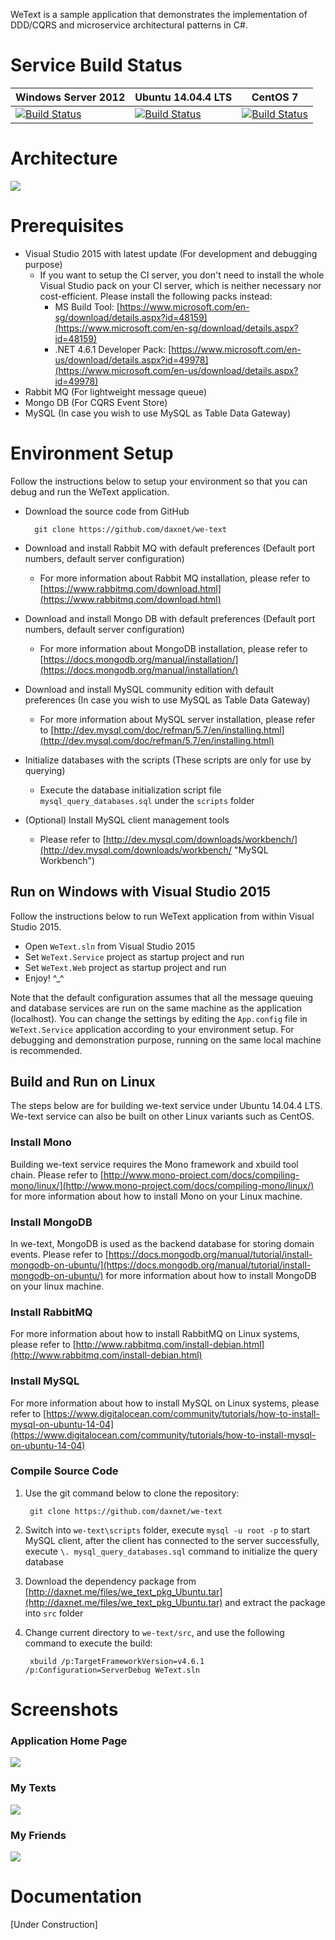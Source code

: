 WeText is a sample application that demonstrates the implementation of DDD/CQRS and microservice architectural patterns in C#.


# Service Build Status
| Windows Server 2012 | Ubuntu 14.04.4 LTS | CentOS 7 |
|---------------------|--------------------|----------|
|[![Build Status](http://daxnet.me:8080/buildStatus/icon?job=we-text-win)](http://daxnet.me:8080/job/we-text-win/)|[![Build Status](http://daxnet.me:8080/buildStatus/icon?job=we-text-ubuntu)](http://daxnet.me:8080/job/we-text-ubuntu/)|[![Build Status](http://daxnet.me:8080/buildStatus/icon?job=we-text-centos)](http://daxnet.me:8080/job/we-text-centos/)|


# Architecture
![](https://raw.githubusercontent.com/wiki/daxnet/we-text/img/Architecture.png)

# Prerequisites
- Visual Studio 2015 with latest update (For development and debugging purpose)
	- If you want to setup the CI server, you don't need to install the whole Visual Studio pack on your CI server, which is neither necessary nor cost-efficient. Please install the following packs instead:
		- MS Build Tool: [https://www.microsoft.com/en-sg/download/details.aspx?id=48159](https://www.microsoft.com/en-sg/download/details.aspx?id=48159)
		- .NET 4.6.1 Developer Pack: [https://www.microsoft.com/en-us/download/details.aspx?id=49978](https://www.microsoft.com/en-us/download/details.aspx?id=49978)
- Rabbit MQ (For lightweight message queue)
- Mongo DB (For CQRS Event Store)
- MySQL (In case you wish to use MySQL as Table Data Gateway)

# Environment Setup
Follow the instructions below to setup your environment so that you can debug and run the WeText application.

- Download the source code from GitHub

		git clone https://github.com/daxnet/we-text
-  Download and install Rabbit MQ with default preferences (Default port numbers, default server configuration)
	-  For more information about Rabbit MQ installation, please refer to [https://www.rabbitmq.com/download.html](https://www.rabbitmq.com/download.html)
-  Download and install Mongo DB with default preferences (Default port numbers, default server configuration)
	-  For more information about MongoDB installation, please refer to [https://docs.mongodb.org/manual/installation/](https://docs.mongodb.org/manual/installation/)
-  Download and install MySQL community edition with default preferences (In case you wish to use MySQL as Table Data Gateway)
	-  For more information about MySQL server installation, please refer to [http://dev.mysql.com/doc/refman/5.7/en/installing.html](http://dev.mysql.com/doc/refman/5.7/en/installing.html)
-  Initialize databases with the scripts (These scripts are only for use by querying)
	-  Execute the database initialization script file `mysql_query_databases.sql` under the `scripts` folder
-  (Optional) Install MySQL client management tools
	-  Please refer to [http://dev.mysql.com/downloads/workbench/](http://dev.mysql.com/downloads/workbench/ "MySQL Workbench")

## Run on Windows with Visual Studio 2015
Follow the instructions below to run WeText application from within Visual Studio 2015.

-  Open `WeText.sln` from Visual Studio 2015
-  Set `WeText.Service` project as startup project and run
-  Set `WeText.Web` project as startup project and run
-  Enjoy! ^_^

Note that the default configuration assumes that all the message queuing and database services are run on the same machine as the application (localhost). You can change the settings by editing the `App.config` file in `WeText.Service` application according to your environment setup. For debugging and demonstration purpose, running on the same local machine is recommended.

## Build and Run on Linux
The steps below are for building we-text service under Ubuntu 14.04.4 LTS. We-text service can also be built on other Linux variants such as CentOS.
### Install Mono
Building we-text service requires the Mono framework and xbuild tool chain. Please refer to [http://www.mono-project.com/docs/compiling-mono/linux/](http://www.mono-project.com/docs/compiling-mono/linux/) for more information about how to install Mono on your Linux machine.

### Install MongoDB
In we-text, MongoDB is used as the backend database for storing domain events. Please refer to [https://docs.mongodb.org/manual/tutorial/install-mongodb-on-ubuntu/](https://docs.mongodb.org/manual/tutorial/install-mongodb-on-ubuntu/) for more information about how to install MongoDB on your linux machine.

### Install RabbitMQ
For more information about how to install RabbitMQ on Linux systems, please refer to [http://www.rabbitmq.com/install-debian.html](http://www.rabbitmq.com/install-debian.html)

### Install MySQL
For more information about how to install MySQL on Linux systems, please refer to [https://www.digitalocean.com/community/tutorials/how-to-install-mysql-on-ubuntu-14-04](https://www.digitalocean.com/community/tutorials/how-to-install-mysql-on-ubuntu-14-04)

### Compile Source Code
1. Use the git command below to clone the repository:

		git clone https://github.com/daxnet/we-text
2. Switch into `we-text\scripts` folder, execute `mysql -u root -p` to start MySQL client, after the client has connected to the server successfully, execute `\. mysql_query_databases.sql` command to initialize the query database
3. Download the dependency package from [http://daxnet.me/files/we_text_pkg_Ubuntu.tar](http://daxnet.me/files/we_text_pkg_Ubuntu.tar) and extract the package into `src` folder
4. Change current directory to `we-text/src`, and use the following command to execute the build:

		xbuild /p:TargetFrameworkVersion=v4.6.1 /p:Configuration=ServerDebug WeText.sln

# Screenshots
### Application Home Page
![](https://raw.githubusercontent.com/wiki/daxnet/we-text/img/ApplicationHomePage.png)

### My Texts
![](https://raw.githubusercontent.com/wiki/daxnet/we-text/img/ApplicationMyTexts.png)

### My Friends
![](https://raw.githubusercontent.com/wiki/daxnet/we-text/img/ApplicationMyFriends.png)

# Documentation
[Under Construction]

